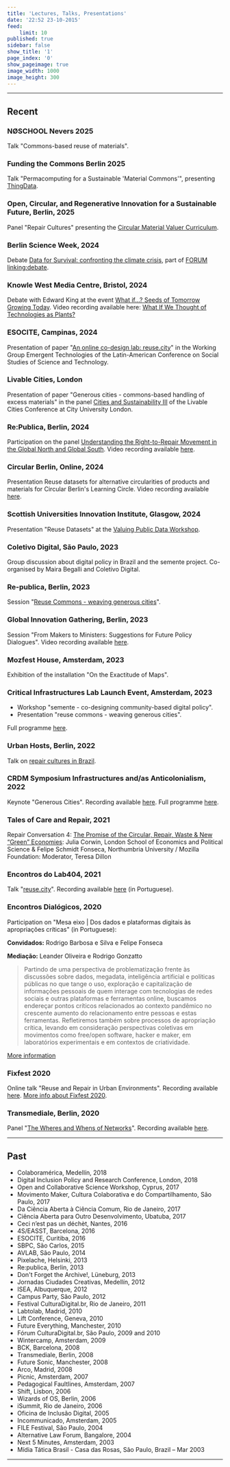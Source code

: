 ```yaml
---
title: 'Lectures, Talks, Presentations'
date: '22:52 23-10-2015'
feed:
    limit: 10
published: true
sidebar: false
show_title: '1'
page_index: '0'
show_pageimage: true
image_width: 1000
image_height: 300
---
```


---
## Recent

### NØSCHOOL Nevers 2025

Talk "Commons-based reuse of materials".

### Funding the Commons Berlin 2025

Talk "Permacomputing for a Sustainable 'Material Commons'", presenting [ThingData](https://thingdata.org).

### Open, Circular, and Regenerative Innovation for a Sustainable Future, Berlin, 2025

Panel "Repair Cultures" presenting the [Circular Material Valuer Curriculum](https://wiki.reuse.city/en/projects/circular-valuer-curriculum). 


### Berlin Science Week, 2024

Debate [Data for Survival: confronting the climate crisis](https://www.linkingdebate.com/debate/2024/autumn-2024-debate-v/), part of [FORUM linking:debate](https://www.linkingdebate.com/).

### Knowle West Media Centre, Bristol, 2024

Debate with Edward King at the event [What if...? Seeds of Tomorrow Growing Today](https://www.knowlewest.co.uk/whats-on/what-if-seeds-of-tomorrow-growing-today/). Video recording available here: [What If We Thought of Technologies as Plants?](https://semente.de/lab/what-if/)

### ESOCITE, Campinas, 2024

Presentation of paper "[An online co-design lab: reuse.city](https://wiki.reuse.city/opendott/public/online-codesign-lab-reuse-city)" in the Working Group Emergent Technologies of the Latin-American Conference on Social Studies of Science and Technology.

### Livable Cities, London

Presentation of paper "Generous cities - commons-based handling of excess materials" in the panel [Cities and Sustainability III](https://amps-research.com/event/in-person-london-section-b/schedule/cities-sustainability-iii/) of the Livable Cities Conference at City University London.

### Re:Publica, Berlin, 2024

Participation on the panel [Understanding the Right-to-Repair Movement in the Global North and Global South](https://re-publica.com/de/session/understanding-right-repair-movement-global-north-and-global-south). Video recording available [here](https://www.youtube.com/watch?v=JCdRvdSm3do).

### Circular Berlin, Online, 2024

Presentation Reuse datasets for alternative circularities of products and materials for Circular Berlin's Learning Circle. Video recording available [here](https://www.youtube.com/watch?v=tUn0bJl5wAE).

### Scottish Universities Innovation Institute, Glasgow, 2024

Presentation "Reuse Datasets" at the [Valuing Public Data Workshop](https://pureportal.strath.ac.uk/en/projects/suii-valuing-public-sector-data-in-scotland-and-europe-data-gover).

### Coletivo Digital, São Paulo, 2023

Group discussion about digital policy in Brazil and the semente project. Co-organised by Maira Begalli and Coletivo Digital.

### Re-publica, Berlin, 2023

Session "[Reuse Commons - weaving generous cities](https://web.archive.org/web/20231030104353/https://re-publica.com/de/session/reuse-commons-weaving-generous-cities)".

### Global Innovation Gathering, Berlin, 2023

Session "From Makers to Ministers: Suggestions for Future Policy Dialogues". Video recording available [here](https://www.youtube.com/watch?v=GosVMluSsco).


### Mozfest House, Amsterdam, 2023

Exhibition of the installation "On the Exactitude of Maps".

### Critical Infrastructures Lab Launch Event, Amsterdam, 2023

- Workshop  "semente - co-designing community-based digital policy".
- Presentation "reuse commons - weaving generous cities".

Full programme [here](https://web.archive.org/web/20230603172619/https://www.criticalinfralab.net/2023/03/13/launch-event-programme/).

### Urban Hosts, Berlin, 2022

Talk on [repair cultures in Brazil](http://www.urbanhosts.org/meet-the-guests/felipe-schmidt-fonseca/).

### CRDM Symposium Infrastructures and/as Anticolonialism, 2022

Keynote "Generous Cities". Recording available [here](https://drive.google.com/file/d/1_EJDTp5uxhQ9L1h_e9mG3HWmyBjL7nYq/view). Full programme [here](https://web.archive.org/web/20230331131620/https://crdmsymposium2022.wordpress.ncsu.edu/program/).

### Tales of Care and Repair, 2021

Repair Conversation 4: [The Promise of the Circular, Repair, Waste & New “Green” Economies](https://web.archive.org/web/20211108162000/https://tales.repairacts.net/events/tales-of-care-and-repair-symposium-day-1): Julia Corwin, London School of Economics and Political Science & Felipe Schmidt Fonseca, Northumbria University / Mozilla Foundation: Moderator, Teresa Dillon

### Encontros do Lab404, 2021

Talk "[reuse.city](https://web.archive.org/web/20230322163754/http://www.lab404.ufba.br/encontros-do-lab404-debate-sobre-praticas-sociais-de-reuso-de-materia-nos-projetos-de-smart-cities/)". Recording available [here](https://www.youtube.com/watch?v=s8vjxRc47NI) (in Portuguese).

### Encontros Dialógicos, 2020

Participation on "Mesa eixo | Dos dados e plataformas digitais às apropriações críticas" (in Portuguese):

**Convidados:** Rodrigo Barbosa e Silva e Felipe Fonseca

**Mediação:** Leander Oliveira e Rodrigo Gonzatto

> Partindo de uma perspectiva de problematização frente às discussões sobre dados, megadata, inteligência artificial e políticas públicas no que tange o uso, exploração e capitalização de informações pessoais de quem interage com tecnologias de redes sociais e outras plataformas e ferramentas online, buscamos endereçar pontos críticos relacionados ao contexto pandêmico no crescente aumento do relacionamento entre pessoas e estas ferramentas. Refletiremos também sobre processos de apropriação crítica, levando em consideração perspectivas coletivas em movimentos como free/open software, hacker e maker, em laboratórios experimentais e em contextos de criatividade.

[More information](https://web.archive.org/web/20231030111940/https://utfpr.curitiba.br/encontrosdialogicos/?page_id=104)

### Fixfest 2020

Online talk "Reuse and Repair in Urban Environments". Recording available [here](https://www.youtube.com/watch?v=cU5R2MzPGjw&list=PLuRLn6aJYSF8YKqQwH3V4-zIJO3pBMq6G). [More info about Fixfest 2020](https://web.archive.org/web/20230320123136/https://therestartproject.org/get-involved/fixfestuk-learning/).

### Transmediale, Berlin, 2020

Panel "[The Wheres and Whens of Networks](https://web.archive.org/web/20220121174550/https://archive.transmediale.de/content/remixing-digital-cities)". Recording available [here](https://youtu.be/9mvGHa0J6MQ?t=5404).

---
## Past

- Colaboramérica, Medellín, 2018
- Digital Inclusion Policy and Research Conference, London, 2018
- Open and Collaborative Science Workshop, Cyprus, 2017
- Movimento Maker, Cultura Colaborativa e do Compartilhamento, São Paulo, 2017
- Da Ciência Aberta à Ciência Comum, Rio de Janeiro, 2017
- Ciência Aberta para Outro Desenvolvimento, Ubatuba, 2017
- Ceci n’est pas un déchèt, Nantes, 2016
- 4S/EASST, Barcelona, 2016
- ESOCITE, Curitiba, 2016
- SBPC, São Carlos, 2015
- AVLAB, São Paulo, 2014
- Pixelache, Helsinki, 2013
- Re:publica, Berlin, 2013
- Don't Forget the Archive!, Lüneburg, 2013
- Jornadas Ciudades Creativas, Medellín, 2012
- ISEA, Albuquerque, 2012
- Campus Party, São Paulo, 2012
- Festival CulturaDigital.br, Rio de Janeiro, 2011
- Labtolab, Madrid, 2010
- Lift Conference, Geneva, 2010
- Future Everything, Manchester, 2010
- Fórum CulturaDigital.br, São Paulo, 2009 and 2010
- Wintercamp, Amsterdam, 2009
- BCK, Barcelona, 2008
- Transmediale, Berlin, 2008
- Future Sonic, Manchester, 2008
- Arco, Madrid, 2008
- Picnic, Amsterdam, 2007
- Pedagogical Faultlines, Amsterdam, 2007
- Shift, Lisbon, 2006
- Wizards of OS, Berlin, 2006
- iSummit, Rio de Janeiro, 2006
- Oficina de Inclusão Digital, 2005
- Incommunicado, Amsterdam, 2005
- FILE Festival, São Paulo, 2004
- Alternative Law Forum, Bangalore, 2004
- Next 5 Minutes, Amsterdam, 2003
- Mídia Tática Brasil - Casa das Rosas, São Paulo, Brazil – Mar 2003

---
